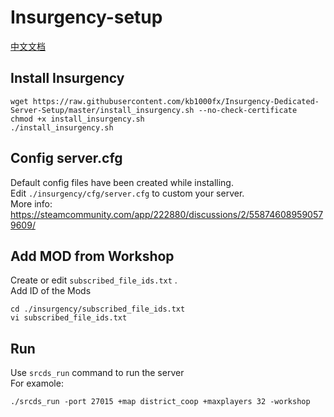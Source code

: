 # Insurgency-setup

[中文文档](https://github.com/kb1000fx/Insurgency-Dedicated-Server-Setup/blob/master/res/README-zh.md)
## Install Insurgency
```
wget https://raw.githubusercontent.com/kb1000fx/Insurgency-Dedicated-Server-Setup/master/install_insurgency.sh --no-check-certificate
chmod +x install_insurgency.sh
./install_insurgency.sh
```
## Config server.cfg
Default config files have been created while installing.  
Edit  ```./insurgency/cfg/server.cfg``` to custom your server.  
More info: https://steamcommunity.com/app/222880/discussions/2/558746089590579609/
## Add MOD from Workshop
Create or edit `subscribed_file_ids.txt` .   
Add ID of the Mods
```
cd ./insurgency/subscribed_file_ids.txt
vi subscribed_file_ids.txt
```
## Run 
Use `srcds_run` command to run the server  
For examole:
```
./srcds_run -port 27015 +map district_coop +maxplayers 32 -workshop
```
